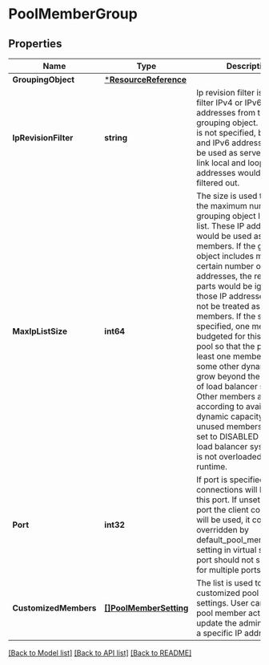 # PoolMemberGroup

## Properties
Name | Type | Description | Notes
------------ | ------------- | ------------- | -------------
**GroupingObject** | [***ResourceReference**](ResourceReference.md) |  | [default to null]
**IpRevisionFilter** | **string** | Ip revision filter is used to filter IPv4 or IPv6 addresses from the grouping object. If the filter is not specified, both IPv4 and IPv6 addresses would be used as server IPs. The link local and loopback addresses would be always filtered out.  | [optional] [default to IP_REVISION_FILTER.IPV4]
**MaxIpListSize** | **int64** | The size is used to define the maximum number of grouping object IP address list. These IP addresses would be used as pool members. If the grouping object includes more than certain number of IP addresses, the redundant parts would be ignored and those IP addresses would not be treated as pool members. If the size is not specified, one member is budgeted for this dynamic pool so that the pool has at least one member even if some other dynamic pools grow beyond the capacity of load balancer service. Other members are picked according to available dynamic capacity. The unused members would be set to DISABLED so that the load balancer system itself is not overloaded during runtime.  | [optional] [default to null]
**Port** | **int32** | If port is specified, all connections will be sent to this port. If unset, the same port the client connected to will be used, it could be overridden by default_pool_member_ports setting in virtual server. The port should not specified for multiple ports case.  | [optional] [default to null]
**CustomizedMembers** | [**[]PoolMemberSetting**](PoolMemberSetting.md) | The list is used to show the customized pool member settings. User can only user pool member action API to update the admin state for a specific IP address.  | [optional] [default to null]

[[Back to Model list]](../README.md#documentation-for-models) [[Back to API list]](../README.md#documentation-for-api-endpoints) [[Back to README]](../README.md)

